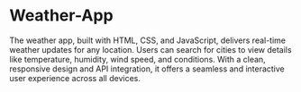 # Weather-App
The weather app, built with HTML, CSS, and JavaScript, delivers real-time weather updates for any location. Users can search for cities to view details like temperature, humidity, wind speed, and conditions. With a clean, responsive design and API integration, it offers a seamless and interactive user experience across all devices.
